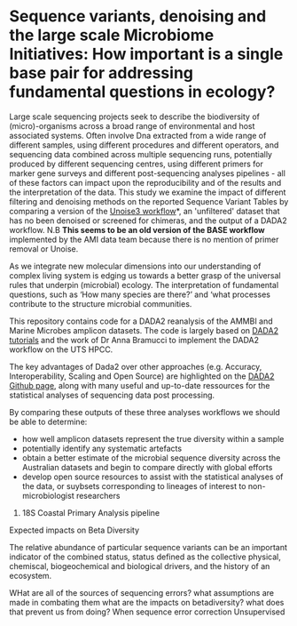 # Sequence variants, denoising and the large scale Microbiome Initiatives: How important is a single base pair for addressing fundamental questions in ecology?

Large scale sequencing projects seek to describe the biodiversity of (micro)-organisms across a  broad range of environmental and host associated systems. Often involve Dna extracted from a wide range of different samples, using different procedures and different operators, and sequencing data combined across multiple sequencing runs, potentially produced by different sequencing centres, using different primers for marker gene surveys and different post-sequencing analyses pipelines - all of these factors can impact upon the reproducibility and of the results and the interpretation of the data. This study we examine the impact of different filtering and denoising methods on the reported Sequence Variant Tables by comparing a version of the [Unoise3 workflow](https://data.bioplatforms.com/dataset/c532203a-bd1f-4565-bbb7-df3cad5f53c5/resource/92f6a989-bb6f-4005-9b51-0620b431af9f/download/sequence_analysis.pdf)*, an 'unfiltered' dataset that has no been denoised or screened for chimeras, and the output of a DADA2 workflow. N.B  **This seems to be an old version of the BASE workflow** implemented by the AMI data team because there is no mention of primer removal or Unoise.

As we integrate new molecular dimensions into our understanding of complex living system is edging us towards a better grasp of the universal rules that underpin (microbial) ecology. The interpretation of fundamental questions, such as ‘How many species are there?’ and ‘what processes contribute to the structure microbial communities.

This repository contains code for a DADA2 reanalysis of the AMMBI and Marine Microbes amplicon datasets. The code is largely based on [DADA2 tutorials](https://benjjneb.github.io/dada2/tutorial_1_8.html) and the work of Dr Anna Bramucci to implement the DADA2 workflow on the UTS HPCC.

The key advantages of Dada2 over other approaches (e.g. Accuracy, Interoperability, Scaling and Open Source) are highlighted on the [DADA2 Github page](https://benjjneb.github.io/dada2/index.html), along with many useful and up-to-date ressources for the statistical analyses of sequencing data post processing.

By comparing these outputs of these three analyses workflows we should be able to determine:

* how well amplicon datasets represent the true diversity within a sample
* potentially identify any systematic artefacts
* obtain a better estimate of the microbial sequence diversity across the Australian datasets and begin to compare directly with global efforts
* develop open source resources to assist with the statistical analyses of the data, or suybsets corresponding to lineages of interest to non-microbiologist researchers


1. 18S Coastal Primary Analysis pipeline



Expected impacts on Beta Diversity

The relative abundance of particular sequence variants can be an important indicator of the combined status, status defined as the collective physical, chemiscal, biogeochemical and biological drivers, and the history of an ecosystem. 

WHat are all of the sources of sequencing errors? what assumptions are made in combating them
what are the impacts on betadiversity?
what does that prevent us from doing?
When sequence error correction Unsupervised 
